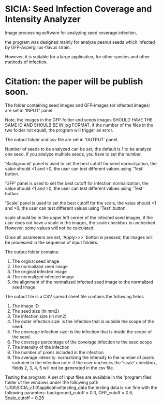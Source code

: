 # SICIA: Seed Infection Coverage and Intensity Analyzer
Image processing software for analyzing seed coverage infection,

the program was designed mainly for analyze peanut seeds which infected by GFP-Aspergillus-flavus strain.

However, it is suitable for a large application, for other species and other methods of infection.

# Citation: the paper will be publish soon.

The folder containing seed images and GFP-images (or infected images) are set in 'INPUT' panel.

Note, the images in the GFP-folder and seeds images SHOULD HAVE THE SAME ID AND SHOULB BE IN jpg FORMAT. if the number of the files in the two folder not equall, the program will trigger an error.

The output folder and csv file are set in 'OUTPUT' panel.

Number of seeds to be analyzed can be set, the default is 1 to be analyze one seed. if you analyze multiple seeds, you have to set the number.

'Background' panel is used to set the best cutoff for seed normalization, the value should <1 and >0, the user can test different values using 'Test' button.

'GFP' panel is used to set the best cutoff for infection normalization, the value should <1 and >0, the user can test different values using 'Test' button.

'Scale' panel is used to set the best cutoff for the scale, the value should <1 and >0, the user can test different values using 'Test' button.

scale should be in the upper left corner of the infected seed images, if the user does not have a scale in the images, the scale checkbox is unchecked. However, some values will not be calculated.

Once all parameters are set, 'Apply>>>' botton is pressed, the images will be processed in the sequence of input folders.

The output folder contains:
1. The orginal seed image
2. The normalized seed image
3. The original infected image
4. The normalized infected image
5. the alignment of the normalized infected seed image to the normalized seed image

The output file is a CSV spread sheet file contains the following fields
1. The image ID
2. The seed size (in mm2)
3. The infection size (in mm2)
4. The outer infection size: is the infection that is outside the scope of the seed.
5. The coverage infection size: is the infection that is inside the scope of the seed.
6. The coverage percentage of the coverage infection to the seed scope
7. The intensity of the infection
8. The number of pixels included in the infection
9. The average intensity: normalizing the intensity to the number of pixels included in the infection
note: if the user unchecks the 'scale' checkbox, fields 2, 3, 4, 5 will not be generated in the csv file.

Testing the program:
A set of input files are available in the 'program files' folder of the windows under the following path \UGA\SICIA_v.1.0\application\testing_data
the testing data is run fine with the following paramters:
background_cutoff = 0.3, GFP_cutoff = 0.6, Scale_cutoff = 0.28
